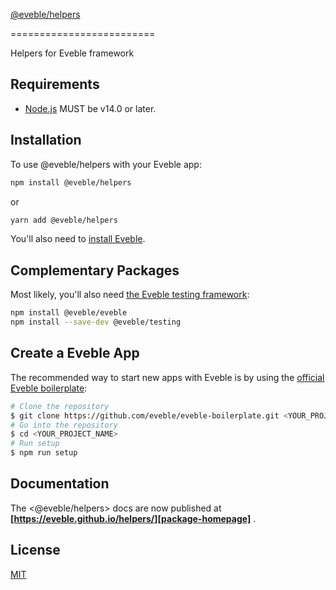[@eveble/helpers][package-homepage]

=========================

Helpers for Eveble framework

## Requirements

- [Node.js][nodejs] MUST be v14.0 or later.

## Installation

To use @eveble/helpers with your Eveble app:

```bash
npm install @eveble/helpers
```

or

```bash
yarn add @eveble/helpers
```

You'll also need to [install Eveble][eveble-installation].

## Complementary Packages

Most likely, you'll also need [the Eveble testing framework][eveble-testing]:

```bash
npm install @eveble/eveble
npm install --save-dev @eveble/testing
```

## Create a Eveble App

The recommended way to start new apps with Eveble is by using the [official Eveble boilerplate][eveble-boilerplate]:

```bash
# Clone the repository
$ git clone https://github.com/eveble/eveble-boilerplate.git <YOUR_PROJECT_NAME>
# Go into the repository
$ cd <YOUR_PROJECT_NAME>
# Run setup
$ npm run setup
```

## Documentation

The <@eveble/helpers> docs are now published at **[https://eveble.github.io/helpers/][package-homepage]** .

## License

[MIT](LICENSE)

[package-homepage]: https://eveble.github.io/helpers/
[nodejs]: https://nodejs.org/
[eveble-installation]: https://eveble.github.com/docs/01-the-basics/02-installation
[eveble-boilerplate]: https://github.com/eveble/eveble-boilerplate
[eveble-testing]: https://github.com/eveble/testing
